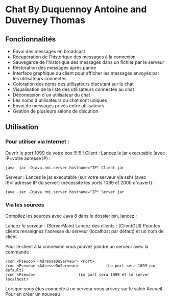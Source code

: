# Chat By Duquennoy Antoine and Duverney Thomas

## Fonctionnalités
	
- Envoi des messages en broadcast
- Récupération de l'historique des messages à la connexion
- Sauvegarde de l'historique des messages dans un fichier par le serveur
- Restoration des messages après panne
- Interface graphique du client pour afficher les messages envoyés par les utilisateurs connectés
- Coloration des noms des utilisateurs discutant sur le chat
- Visualisation de la liste des utilisateurs connectés au chat
- Déconnexion d'un utilisateur du chat
- Les noms d'utilisateurs du chat sont uniques
- Envoi de messages privés entre utilisateurs 
- Gestion de plusieurs salons de discution 

## Utilisation

### Pour utiliser via Internet :

Ouvrir le port 1099 de votre box !!!!!!!!
Client : Lancez le jar executable (avec IP=votre adresse IP) :

	java -jar -Djava.rmi.server.hostname="IP" Client.jar
	
Serveur : Lancez le jar executable (sur votre serveur via ssh) (avec IP=l'adresse IP du server) (nécessite les ports 1099 et 2000 d'ouvert) :

	java -jar -Djava.rmi.server.hostname="IP" Server.jar
	
### Via les sources

Compilez les sources avec Java 8
dans le dossier bin, lancez :

Lancez le serveur : (ServerMain)
Lancez des clients : (ClientGUI)
Pour les clients renseignez l'adresse du serveur (localhost par défaut) et un nom de client

Pour le client à la connexion vous pouvez joindre un serveur avec la commande :
	
	/con <Pseudo> <AdresseDuServeur> <Port>
	/con <Pseudo> <AdresseDuServeur>          	(Le port sera 1099 par default)
	/con <Pseudo>					(Le port sera 1099 et le server localhost)
	
Lorsque vous êtes connecté à un serveur vous arrivez sur le salon Accueil.
Pour en créer un nouveau
